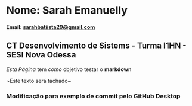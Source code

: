# Nome: Sarah Emanuelly

#### Email: sarahbatiista29@gmail.com

## CT Desenvolvimento de Sistems - Turma I1HN - SESI Nova Odessa

*Esta Página* tem _como_ objetivo testar o **markdown**

~Este texto será tachado~

### Modificação para exemplo de commit pelo GitHub Desktop
